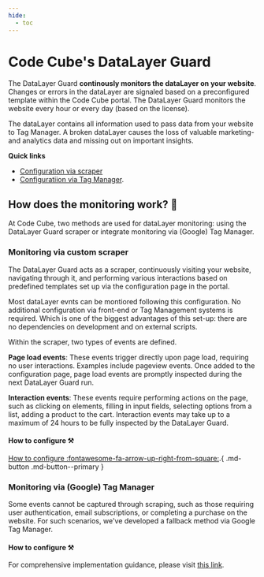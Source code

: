 ```yaml
---
hide:
  - toc
---
```



# Code Cube's DataLayer Guard 
The DataLayer Guard **continously monitors the dataLayer on your website**. Changes or errors in the dataLayer are signaled based on a preconfigured template within the Code Cube portal. The DataLayer Guard monitors the website every hour or every day (based on the license).

The dataLayer contains all information used to pass data from your website to Tag Manager. A broken dataLayer causes the loss of valuable marketing- and analytics data and missing out on important insights.

**Quick links**
- [Configuration via scraper](https://docs.code-cube.io/datalayer-guard/scraped-events/)
- [Configuratiion via Tag Manager](https://docs.code-cube.io/datalayer-guard/scraped-events/).


## How does the monitoring work? 🔎
At Code Cube, two methods are used for dataLayer monitoring: using the DataLayer Guard scraper or integrate monitoring via (Google) Tag Manager.

### Monitoring via custom scraper
The DataLayer Guard acts as a scraper, continuously visiting your website, navigating through it, and performing various interactions based on predefined templates set up via the configuration page in the portal.

Most dataLayer evnts can be montiored following this configuration. No additional configuration via front-end or Tag Management systems is required. Which is one of the biggest advantages of this set-up: there are no dependencies on development and on external scripts.

Within the scraper, two types of events are defined. 

**Page load events**: These events trigger directly upon page load, requiring no user interactions. Examples include pageview events. Once added to the configuration page, page load events are promptly inspected during the next DataLayer Guard run.

**Interaction events**: These events require performing actions on the page, such as clicking on elements, filling in input fields, selecting options from a list, adding a product to the cart. Interaction events may take up to a maximum of 24 hours to be fully inspected by the DataLayer Guard.

#### How to configure ⚒️
[How to configure :fontawesome-fa-arrow-up-right-from-square:](https://docs.code-cube.io/datalayer-guard/scraped-events/).{ .md-button .md-button--primary }


### Monitoring via (Google) Tag Manager
Some events cannot be captured through scraping, such as those requiring user authentication, email subscriptions, or completing a purchase on the website. For such scenarios, we've developed a fallback method via Google Tag Manager.

#### How to configure ⚒️
For comprehensive implementation guidance, please visit [this link](https://docs.code-cube.io/datalayer-guard/events-tag-manager/).
